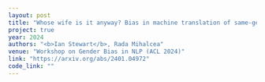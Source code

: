 ```yaml
---
layout: post
title: "Whose wife is it anyway? Bias in machine translation of same-gender relationships" 
project: true
year: 2024
authors: "<b>Ian Stewart</b>, Rada Mihalcea"
venue: "Workshop on Gender Bias in NLP (ACL 2024)" 
link: "https://arxiv.org/abs/2401.04972"
code_link: ""
---
```

